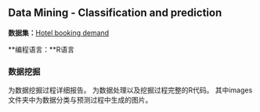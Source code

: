 ## Data Mining - Classification and prediction

**数据集：**[Hotel booking demand](https://www.kaggle.com/jessemostipak/hotel-booking-demand)

**编程语言：**R语言

### 数据挖掘
为数据挖掘过程详细报告。
为数据处理以及挖掘过程完整的R代码。
其中images文件夹中为数据分类与预测过程中生成的图片。

